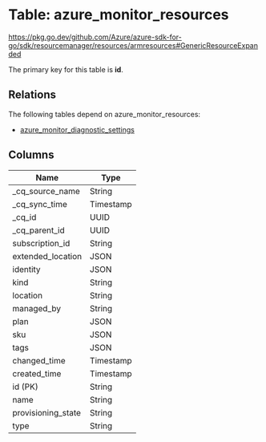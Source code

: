 # Table: azure_monitor_resources

https://pkg.go.dev/github.com/Azure/azure-sdk-for-go/sdk/resourcemanager/resources/armresources#GenericResourceExpanded

The primary key for this table is **id**.

## Relations

The following tables depend on azure_monitor_resources:
  - [azure_monitor_diagnostic_settings](azure_monitor_diagnostic_settings.md)

## Columns
| Name          | Type          |
| ------------- | ------------- |
|_cq_source_name|String|
|_cq_sync_time|Timestamp|
|_cq_id|UUID|
|_cq_parent_id|UUID|
|subscription_id|String|
|extended_location|JSON|
|identity|JSON|
|kind|String|
|location|String|
|managed_by|String|
|plan|JSON|
|sku|JSON|
|tags|JSON|
|changed_time|Timestamp|
|created_time|Timestamp|
|id (PK)|String|
|name|String|
|provisioning_state|String|
|type|String|